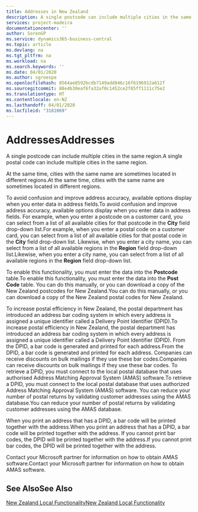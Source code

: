 ```yaml
---
title: Addresses in New Zealand
description: A single postcode can include multiple cities in the same region.
services: project-madeira
documentationcenter: ''
author: SorenGP
ms.service: dynamics365-business-central
ms.topic: article
ms.devlang: na
ms.tgt_pltfrm: na
ms.workload: na
ms.search.keywords: ''
ms.date: 04/01/2020
ms.author: sgroespe
ms.openlocfilehash: 8564ae8592bcdb7149add846c16f6196912a612f
ms.sourcegitcommit: 88e4b30eaf6fa32af0c1452ce2f85ff1111c75e2
ms.translationtype: HT
ms.contentlocale: en-NZ
ms.lasthandoff: 04/01/2020
ms.locfileid: "3181069"
---
```

# <a name="addresses"></a><span data-ttu-id="02682-103">Addresses</span><span class="sxs-lookup"><span data-stu-id="02682-103">Addresses</span></span>
<span data-ttu-id="02682-104">A single postcode can include multiple cities in the same region.</span><span class="sxs-lookup"><span data-stu-id="02682-104">A single postal code can include multiple cities in the same region.</span></span>  

<span data-ttu-id="02682-105">At the same time, cities with the same name are sometimes located in different regions.</span><span class="sxs-lookup"><span data-stu-id="02682-105">At the same time, cities with the same name are sometimes located in different regions.</span></span>  

<span data-ttu-id="02682-106">To avoid confusion and improve address accuracy, available options display when you enter data in address fields.</span><span class="sxs-lookup"><span data-stu-id="02682-106">To avoid confusion and improve address accuracy, available options display when you enter data in address fields.</span></span> <span data-ttu-id="02682-107">For example, when you enter a postcode on a customer card, you can select from a list of all available cities for that postcode in the **City** field drop-down list.</span><span class="sxs-lookup"><span data-stu-id="02682-107">For example, when you enter a postal code on a customer card, you can select from a list of all available cities for that postal code in the **City** field drop-down list.</span></span> <span data-ttu-id="02682-108">Likewise, when you enter a city name, you can select from a list of all available regions in the **Region** field drop-down list.</span><span class="sxs-lookup"><span data-stu-id="02682-108">Likewise, when you enter a city name, you can select from a list of all available regions in the **Region** field drop-down list.</span></span>  

<span data-ttu-id="02682-109">To enable this functionality, you must enter the data into the **Postcode** table.</span><span class="sxs-lookup"><span data-stu-id="02682-109">To enable this functionality, you must enter the data into the **Post Code** table.</span></span> <span data-ttu-id="02682-110">You can do this manually, or you can download a copy of the New Zealand postcodes for New Zealand.</span><span class="sxs-lookup"><span data-stu-id="02682-110">You can do this manually, or you can download a copy of the New Zealand postal codes for New Zealand.</span></span>  
  
<span data-ttu-id="02682-111">To increase postal efficiency in New Zealand, the postal department has introduced an address bar coding system in which every address is assigned a unique identifier called a Delivery Point Identifier (DPID).</span><span class="sxs-lookup"><span data-stu-id="02682-111">To increase postal efficiency in New Zealand, the postal department has introduced an address bar coding system in which every address is assigned a unique identifier called a Delivery Point Identifier (DPID).</span></span> <span data-ttu-id="02682-112">From the DPID, a bar code is generated and printed for each address.</span><span class="sxs-lookup"><span data-stu-id="02682-112">From the DPID, a bar code is generated and printed for each address.</span></span> <span data-ttu-id="02682-113">Companies can receive discounts on bulk mailings if they use these bar codes.</span><span class="sxs-lookup"><span data-stu-id="02682-113">Companies can receive discounts on bulk mailings if they use these bar codes.</span></span> <span data-ttu-id="02682-114">To retrieve a DPID, you must connect to the local postal database that uses authorised Address Matching Approval System (AMAS) software.</span><span class="sxs-lookup"><span data-stu-id="02682-114">To retrieve a DPID, you must connect to the local postal database that uses authorized Address Matching Approval System (AMAS) software.</span></span> <span data-ttu-id="02682-115">You can reduce your number of postal returns by validating customer addresses using the AMAS database.</span><span class="sxs-lookup"><span data-stu-id="02682-115">You can reduce your number of postal returns by validating customer addresses using the AMAS database.</span></span>  

<span data-ttu-id="02682-116">When you print an address that has a DPID, a bar code will be printed together with the address.</span><span class="sxs-lookup"><span data-stu-id="02682-116">When you print an address that has a DPID, a bar code will be printed together with the address.</span></span> <span data-ttu-id="02682-117">If you cannot print bar codes, the DPID will be printed together with the address.</span><span class="sxs-lookup"><span data-stu-id="02682-117">If you cannot print bar codes, the DPID will be printed together with the address.</span></span>  

<span data-ttu-id="02682-118">Contact your Microsoft partner for information on how to obtain AMAS software.</span><span class="sxs-lookup"><span data-stu-id="02682-118">Contact your Microsoft partner for information on how to obtain AMAS software.</span></span>  

## <a name="see-also"></a><span data-ttu-id="02682-119">See Also</span><span class="sxs-lookup"><span data-stu-id="02682-119">See Also</span></span>  
 [<span data-ttu-id="02682-120">New Zealand Local Functionality</span><span class="sxs-lookup"><span data-stu-id="02682-120">New Zealand Local Functionality</span></span>](new-zealand-local-functionality.md)

